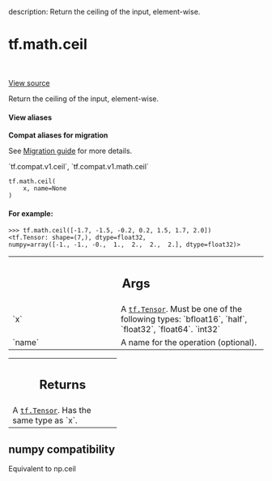 description: Return the ceiling of the input, element-wise.

<div itemscope itemtype="http://developers.google.com/ReferenceObject">
<meta itemprop="name" content="tf.math.ceil" />
<meta itemprop="path" content="Stable" />
</div>

# tf.math.ceil

<!-- Insert buttons and diff -->

<table class="tfo-notebook-buttons tfo-api nocontent" align="left">

</table>

<a target="_blank" href="/code/stable/tensorflow/python/ops/math_ops.py">View source</a>



Return the ceiling of the input, element-wise.

<section class="expandable">
  <h4 class="showalways">View aliases</h4>
  <p>
<b>Compat aliases for migration</b>
<p>See
<a href="https://www.tensorflow.org/guide/migrate">Migration guide</a> for
more details.</p>
<p>`tf.compat.v1.ceil`, `tf.compat.v1.math.ceil`</p>
</p>
</section>

<pre class="devsite-click-to-copy prettyprint lang-py tfo-signature-link">
<code>tf.math.ceil(
    x, name=None
)
</code></pre>



<!-- Placeholder for "Used in" -->


#### For example:



```
>>> tf.math.ceil([-1.7, -1.5, -0.2, 0.2, 1.5, 1.7, 2.0])
<tf.Tensor: shape=(7,), dtype=float32,
numpy=array([-1., -1., -0.,  1.,  2.,  2.,  2.], dtype=float32)>
```

<!-- Tabular view -->
 <table class="responsive fixed orange">
<colgroup><col width="214px"><col></colgroup>
<tr><th colspan="2"><h2 class="add-link">Args</h2></th></tr>

<tr>
<td>
`x`
</td>
<td>
A <a href="../../tf/Tensor.md"><code>tf.Tensor</code></a>. Must be one of the following types: `bfloat16`, `half`,
`float32`, `float64`. `int32`
</td>
</tr><tr>
<td>
`name`
</td>
<td>
A name for the operation (optional).
</td>
</tr>
</table>



<!-- Tabular view -->
 <table class="responsive fixed orange">
<colgroup><col width="214px"><col></colgroup>
<tr><th colspan="2"><h2 class="add-link">Returns</h2></th></tr>
<tr class="alt">
<td colspan="2">
A <a href="../../tf/Tensor.md"><code>tf.Tensor</code></a>. Has the same type as `x`.
</td>
</tr>

</table>




 <section><devsite-expandable expanded>
 <h2 class="showalways">numpy compatibility</h2>

Equivalent to np.ceil


 </devsite-expandable></section>

